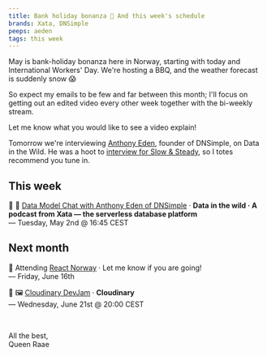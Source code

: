 ```yaml
---
title: Bank holiday bonanza 🎉 And this week's schedule
brands: Xata, DNSimple
peeps: aeden
tags: this week
---
```


May is bank-holiday bonanza here in Norway, starting with today and International Workers' Day. We're hosting a BBQ, and the weather forecast is suddenly snow 😱

So expect my emails to be few and far between this month; I'll focus on getting out an edited video every other week together with the bi-weekly stream.

Let me know what you would like to see a video explain!

Tomorrow we're interviewing [Anthony Eden](https://www.youtube.com/live/MzXBmNJnLhc), founder of DNSimple, on Data in the Wild. He was a hoot to [interview for Slow & Steady](https://www.youtube.com/live/Y9p2IgX1Zzs), so I totes recommend you tune in.

## This week

🔴 🦋 [Data Model Chat with Anthony Eden of DNSimple](https://www.youtube.com/live/MzXBmNJnLhc) · **Data in the wild · A podcast from Xata — the serverless database platform** \
— Tuesday, May 2nd @ 16:45 CEST

## Next month

🎒 Attending [React Norway](https://reactnorway.com/) · Let me know if you are going!\
— Friday, June 16th

🔴 🖼️ [Cloudinary DevJam](https://www.youtube.com/@Cloudinary/streams) · **Cloudinary**\
— Wednesday, June 21st @ 20:00 CEST

&nbsp;

All the best,\
Queen Raae
